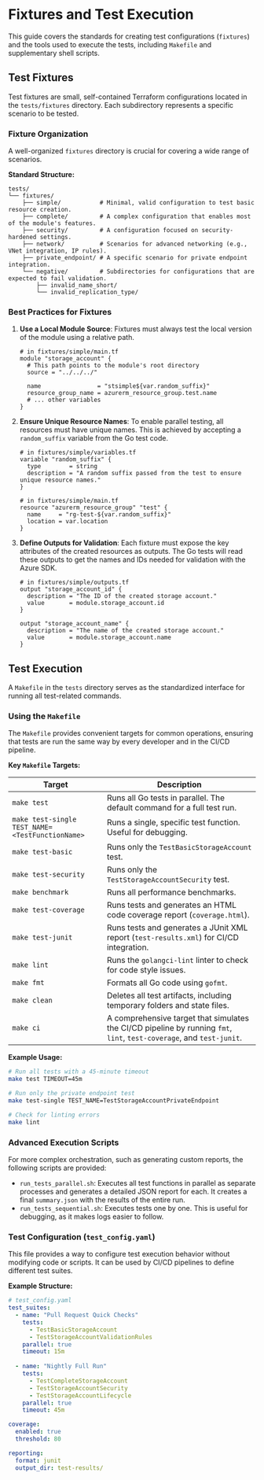 # Fixtures and Test Execution

This guide covers the standards for creating test configurations (`fixtures`) and the tools used to execute the tests, including `Makefile` and supplementary shell scripts.

## Test Fixtures

Test fixtures are small, self-contained Terraform configurations located in the `tests/fixtures` directory. Each subdirectory represents a specific scenario to be tested.

### Fixture Organization

A well-organized `fixtures` directory is crucial for covering a wide range of scenarios.

**Standard Structure:**
```
tests/
└── fixtures/
    ├── simple/           # Minimal, valid configuration to test basic resource creation.
    ├── complete/         # A complex configuration that enables most of the module's features.
    ├── security/         # A configuration focused on security-hardened settings.
    ├── network/          # Scenarios for advanced networking (e.g., VNet integration, IP rules).
    ├── private_endpoint/ # A specific scenario for private endpoint integration.
    └── negative/         # Subdirectories for configurations that are expected to fail validation.
        ├── invalid_name_short/
        └── invalid_replication_type/
```

### Best Practices for Fixtures

1.  **Use a Local Module Source**: Fixtures must always test the local version of the module using a relative path.
    ```hcl
    # in fixtures/simple/main.tf
    module "storage_account" {
      # This path points to the module's root directory
      source = "../../../" 

      name                = "stsimple${var.random_suffix}"
      resource_group_name = azurerm_resource_group.test.name
      # ... other variables
    }
    ```

2.  **Ensure Unique Resource Names**: To enable parallel testing, all resources must have unique names. This is achieved by accepting a `random_suffix` variable from the Go test code.
    ```hcl
    # in fixtures/simple/variables.tf
    variable "random_suffix" {
      type        = string
      description = "A random suffix passed from the test to ensure unique resource names."
    }

    # in fixtures/simple/main.tf
    resource "azurerm_resource_group" "test" {
      name     = "rg-test-${var.random_suffix}"
      location = var.location
    }
    ```

3.  **Define Outputs for Validation**: Each fixture must expose the key attributes of the created resources as outputs. The Go tests will read these outputs to get the names and IDs needed for validation with the Azure SDK.
    ```hcl
    # in fixtures/simple/outputs.tf
    output "storage_account_id" {
      description = "The ID of the created storage account."
      value       = module.storage_account.id
    }

    output "storage_account_name" {
      description = "The name of the created storage account."
      value       = module.storage_account.name
    }
    ```

## Test Execution

A `Makefile` in the `tests` directory serves as the standardized interface for running all test-related commands.

### Using the `Makefile`

The `Makefile` provides convenient targets for common operations, ensuring that tests are run the same way by every developer and in the CI/CD pipeline.

**Key `Makefile` Targets:**

| Target | Description |
|---|---|
| `make test` | Runs all Go tests in parallel. The default command for a full test run. |
| `make test-single TEST_NAME=<TestFunctionName>` | Runs a single, specific test function. Useful for debugging. |
| `make test-basic` | Runs only the `TestBasicStorageAccount` test. |
| `make test-security` | Runs only the `TestStorageAccountSecurity` test. |
| `make benchmark` | Runs all performance benchmarks. |
| `make test-coverage` | Runs tests and generates an HTML code coverage report (`coverage.html`). |
| `make test-junit` | Runs tests and generates a JUnit XML report (`test-results.xml`) for CI/CD integration. |
| `make lint` | Runs the `golangci-lint` linter to check for code style issues. |
| `make fmt` | Formats all Go code using `gofmt`. |
| `make clean` | Deletes all test artifacts, including temporary folders and state files. |
| `make ci` | A comprehensive target that simulates the CI/CD pipeline by running `fmt`, `lint`, `test-coverage`, and `test-junit`. |

**Example Usage:**
```bash
# Run all tests with a 45-minute timeout
make test TIMEOUT=45m

# Run only the private endpoint test
make test-single TEST_NAME=TestStorageAccountPrivateEndpoint

# Check for linting errors
make lint
```

### Advanced Execution Scripts

For more complex orchestration, such as generating custom reports, the following scripts are provided:

-   `run_tests_parallel.sh`: Executes all test functions in parallel as separate processes and generates a detailed JSON report for each. It creates a final `summary.json` with the results of the entire run.
-   `run_tests_sequential.sh`: Executes tests one by one. This is useful for debugging, as it makes logs easier to follow.

### Test Configuration (`test_config.yaml`)

This file provides a way to configure test execution behavior without modifying code or scripts. It can be used by CI/CD pipelines to define different test suites.

**Example Structure:**
```yaml
# test_config.yaml
test_suites:
  - name: "Pull Request Quick Checks"
    tests:
      - TestBasicStorageAccount
      - TestStorageAccountValidationRules
    parallel: true
    timeout: 15m
    
  - name: "Nightly Full Run"
    tests:
      - TestCompleteStorageAccount
      - TestStorageAccountSecurity
      - TestStorageAccountLifecycle
    parallel: true
    timeout: 45m

coverage:
  enabled: true
  threshold: 80

reporting:
  format: junit
  output_dir: test-results/
```
